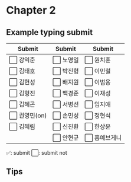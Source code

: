 # Chapter 2

## Example typing submit

|Submit|Submit|Submit|
| ----- | ----- | ----- |
|⬜️ 강익준     |⬜️ 노영일 |⬜️ 원치훈     |
|⬜️ 김태호     |⬜️ 박진형 |⬜️ 이민철     |
|⬜️ 김현성     |⬜️ 배지원 |⬜️ 이범용     |
|⬜️ 김형진     |⬜️ 백경준 |⬜️ 이재성     |
|⬜️ 김혜곤     |⬜️ 서병선 |⬜️ 임지애     |
|⬜️ 권영민(on) |⬜️ 손민성 |⬜️ 정현석     |
|⬜️ 김혜림     |⬜️ 신진환 |⬜️ 한상윤     |
|             |⬜️ 안현규 |⬜️ 홍예브게니  |


✅: submit
⬜️: submit not

## Tips


